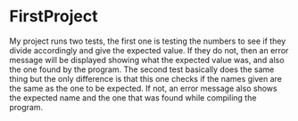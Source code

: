 # FirstProject
My project runs two tests, the first one is testing the numbers to see if they divide accordingly and give the expected value. If they do not, then an error message will be displayed showing what the expected value was, and also the one found by the program.
The second test basically does the same thing but the only difference is that this one checks if the names given are the same as the one to be expected. If not, an error message also shows the expected name and the one that was found while compiling the program.
